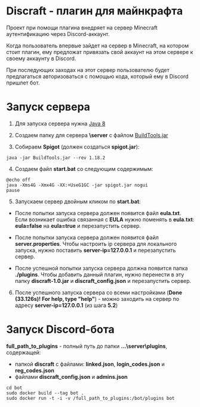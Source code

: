 # Discraft - плагин для майнкрафта

Проект при помощи плагина внедряет на сервер Minecraft аутентификацию через Discord-аккаунт.

Когда пользователь впервые зайдет на сервер в Minecraft, на котором стоит плагин, ему предложат привязать свой аккаунт на этом сервере к своему аккаунту в Discord.

При последующих заходах на этот сервер пользователю будет предлагаться авторизоваться с помощью кода, который ему в Discord пришлет бот.

# Запуск сервера
1. Для запуска сервера нужна [Java 8](https://www.azul.com/downloads/#download-openjdk)
 
2. Создаем папку для сервера **\server** с файлом [BuildTools.jar](https://hub.spigotmc.org/jenkins/job/BuildTools/lastSuccessfulBuild/artifact/target/BuildTools.jar)

3. Собираем **Spigot** (должен создаться **spigot.jar**):
```
java -jar BuildTools.jar --rev 1.18.2
```
 
4. Создаем файл **start.bat** со следующим содержимым:
```
@echo off
java -Xms4G -Xmx4G -XX:+UseG1GC -jar spigot.jar nogui
pause
```

5. Запускаем сервер двойным кликом по **start.bat**:

* После попытки запуска сервера должен появится файл **eula.txt**. Если возникает ошибка связанная с **EULA** нужно поменять в **eula.txt**: **eula=false** на **eula=true** и перезапустить сервер.

* После попытки запуска сервера должен появится файл **server.properties**. Чтобы настроить ip сервера для локального запуска, нужно поставить **server-ip=127.0.0.1** и перезапустить сервер.

* После успешной попытки запуска сервера должна появится папка **./plugins**. Чтобы добавить данный плагин, нужно перенести в эту папку **discraft-1.0.jar** и **discraft_config.json** и перезапустить сервер.

6. После успешного запуска сервера со всеми настройками (**Done (33.126s)! For help, type "help"**) - можно заходить на сервер по адресу **server-ip=127.0.0.1** (из шага **5.2**)

# Запуск Discord-бота
**full_path_to_plugins** - полный путь до папки **...\server\plugins**, содержащей:
 * папкой **discraft** с файлами: **linked.json**, **login_codes.json** и **reg_codes.json**
 * файлами **discraft_config.json** и **admins.json**
```
cd bot
sudo docker build --tag bot .
sudo docker run -t -i -v /full_path_to_plugins:/bot/plugins bot
```
